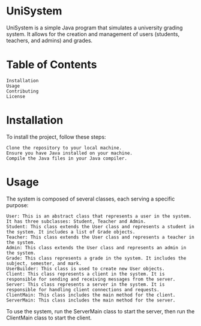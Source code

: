 # UniSystem

UniSystem is a simple Java program that simulates a university grading system. It allows for the creation and management of users (students, teachers, and admins) and grades.
  # Table of Contents

    Installation
    Usage
    Contributing
    License

# Installation

To install the project, follow these steps:

    Clone the repository to your local machine.
    Ensure you have Java installed on your machine.
    Compile the Java files in your Java compiler.

# Usage

The system is composed of several classes, each serving a specific purpose:

    User: This is an abstract class that represents a user in the system. It has three subclasses: Student, Teacher and Admin.
    Student: This class extends the User class and represents a student in the system. It includes a list of Grade objects.
    Teacher: This class extends the User class and represents a teacher in the system.
    Admin: This class extends the User class and represents an admin in the system.
    Grade: This class represents a grade in the system. It includes the subject, semester, and mark.
    UserBuilder: This class is used to create new User objects.
    Client: This class represents a client in the system. It is responsible for sending and receiving messages from the server.
    Server: This class represents a server in the system. It is responsible for handling client connections and requests.
    ClientMain: This class includes the main method for the client.
    ServerMain: This class includes the main method for the server.

To use the system, run the ServerMain class to start the server, then run the ClientMain class to start the client.
